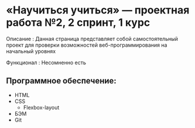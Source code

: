 # «Научиться учиться» — проектная работа №2, 2 спринт, 1 курс

Описание : Данная страница представляет собой самостоятельный проект для проверки возможностей веб-программирования на начальный уровнях

Функционал : Несомненно есть

## Программное обеспечение:
* HTML
* CSS
  * Flexbox-layout
* БЭМ
* Git
